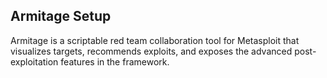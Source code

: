 ## Armitage Setup

Armitage is a scriptable red team collaboration tool for Metasploit that visualizes targets, recommends exploits, and exposes the advanced post- exploitation features in the framework.



